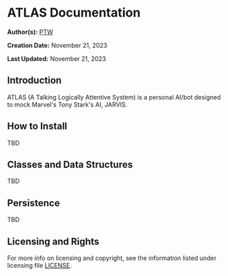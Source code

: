 # ATLAS Documentation

**Author(s):** <medium><a href='https://github.com/pentagramswheel'>PTW</a></medium>

**Creation Date:** November 21, 2023

**Last Updated:** November 21, 2023


## Introduction

ATLAS (A Talking Logically Attentive System) is a personal AI/bot designed to mock Marvel's Tony Stark's AI, JARVIS.


## How to Install

TBD


## Classes and Data Structures

TBD


## Persistence

TBD


## Licensing and Rights

For more info on licensing and copyright, see the information listed under licensing file <medium><a href='https://github.com/pentagramswheel/libra/blob/main/LICENSE'>LICENSE</a></medium>.
